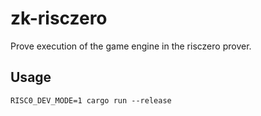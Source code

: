 # zk-risczero

Prove execution of the game engine in the risczero prover.

## Usage

`RISC0_DEV_MODE=1 cargo run --release`

